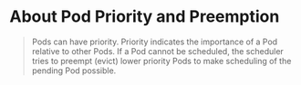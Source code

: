 <h1>About Pod Priority and Preemption</h1>

> Pods can have priority. 
> Priority indicates the importance of a Pod relative to other Pods. If a Pod cannot be scheduled, the scheduler tries to preempt (evict) lower priority Pods to make scheduling of the pending Pod possible.